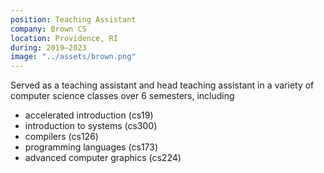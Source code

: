 ```yaml
---
position: Teaching Assistant
company: Brown CS
location: Providence, RI
during: 2019—2023
image: "../assets/brown.png"
---
```


Served as a teaching assistant and head teaching assistant in a variety of computer science classes over 6 semesters, including
* accelerated introduction (cs19)
* introduction to systems (cs300)
* compilers (cs126)
* programming languages (cs173)
* advanced computer graphics (cs224)
